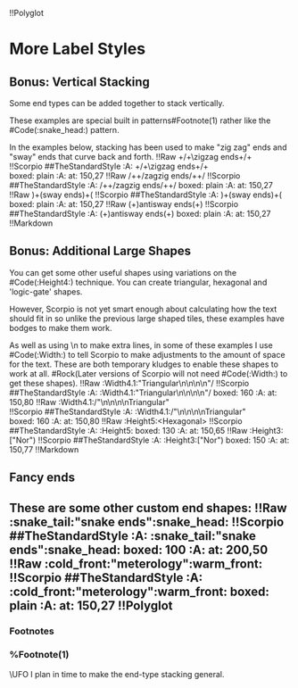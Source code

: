 !!Polyglot
# More Label Styles
## Bonus: Vertical Stacking
Some end types can be added together to stack vertically.  

These examples are special built in patterns#Footnote(1) rather like the #Code(:snake_head:) pattern. 

In the examples below, stacking has been used to make "zig zag" ends and "sway" ends that curve back and forth. 
!!Raw
\+/+\zigzag ends\+/+\
!!Scorpio
##TheStandardStyle
:A: \+/+\zigzag ends\+/+\
boxed: plain
:A: at: 150,27
!!Raw
/+\+/zagzig ends/+\+/
!!Scorpio
##TheStandardStyle
:A: /+\+/zagzig ends/+\+/
boxed: plain
:A: at: 150,27
!!Raw
)+(sway ends)+(
!!Scorpio
##TheStandardStyle
:A: )+(sway ends)+(
boxed: plain
:A: at: 150,27
!!Raw
(+)antisway ends(+)
!!Scorpio
##TheStandardStyle
:A: (+)antisway ends(+)
boxed: plain
:A: at: 150,27
!!Markdown

## Bonus: Additional Large Shapes
You can get some other useful shapes using variations on the #Code(:Height4:) technique.  You can create triangular, hexagonal and 'logic-gate' shapes.  

However, Scorpio is not yet smart enough about calculating how the text should fit in so unlike the previous large shaped tiles, these examples have bodges to make them work. 

As well as using \n to make extra lines, in some of these examples I use #Code(:Width:) to tell Scorpio to make adjustments to the amount of space for the text.  These are both temporary kludges to enable these shapes to work at all. #Rock(Later versions of Scorpio will not need #Code(:Width:) to get these shapes).
!!Raw
:Width4.1:\"Triangular\n\n\n\n"/
!!Scorpio
##TheStandardStyle
:A: :Width4.1:\"Triangular\n\n\n\n"/
boxed: 160
:A: at: 150,80
!!Raw
:Width4.1:/"\n\n\n\nTriangular"\
!!Scorpio
##TheStandardStyle
:A: :Width4.1:/"\n\n\n\nTriangular"\
boxed: 160
:A: at: 150,80
!!Raw
:Height5:&lt;Hexagonal&gt;
!!Scorpio
##TheStandardStyle
:A: :Height5:<Hexagonal>
boxed: 130
:A: at: 150,65
!!Raw
:Height3:["Nor")
!!Scorpio
##TheStandardStyle
:A: :Height3:["Nor")
boxed: 150
:A: at: 150,77
!!Markdown

## Fancy ends
These are some other custom end shapes:
!!Raw
:snake_tail:"snake ends":snake_head:
!!Scorpio
##TheStandardStyle
:A: :snake_tail:"snake ends":snake_head:
boxed: 100
:A: at: 200,50
!!Raw
:cold_front:"meterology":warm_front:
!!Scorpio
##TheStandardStyle
:A: :cold_front:"meterology":warm_front:
boxed: plain
:A: at: 150,27
!!Polyglot
----
### Footnotes

### %Footnote(1)
\UFO I plan in time to make the end-type stacking general.